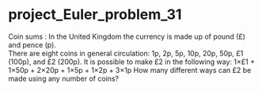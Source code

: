 # project_Euler_problem_31
Coin sums : 
In the United Kingdom the currency is made up of pound (£) and pence (p).  
There are eight coins in general circulation:   1p, 2p, 5p, 10p, 20p, 50p, £1 (100p), and £2 (200p). 
It is possible to make £2 in the following way:   1×£1 + 1×50p + 2×20p + 1×5p + 1×2p + 3×1p 
How many different ways can £2 be made using any number of coins?
